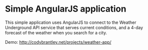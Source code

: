 # Simple AngularJS application

This simple application uses AngularJS to connect to the Weather Underground API service that serves current  conditions, and a 4-day forecast of the weather when you search for a city.

Demo: http://codybrantley.net/projects/weather-app/
